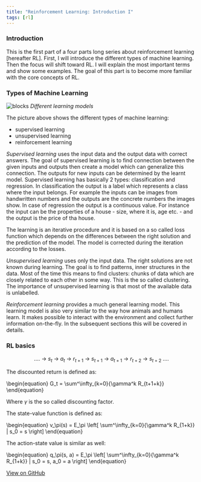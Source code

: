 ```yaml
---
title: "Reinforcement Learning: Introduction I"
tags: [rl]
---
```


### Introduction
This is the first part of a four parts long series about reinforcement learning [hereafter RL]. First, I will introduce the different types of machine learning. Then the focus will shift toward RL. I will explain the most important terms and show some examples. The goal of this part is to become more familiar with the core concepts of RL.

### Types of Machine Learning

![blocks](/ai/images/blocks.png "Learning models")
*Different learning models*

The picture above shows the different types of machine learning:

* supervised learning
* unsupervised learning
* reinforcement learning

*Supervised learning* uses the input data and the output data with correct answers. The goal of supervised learning is to find connection between the given inputs and outputs then create a model which can generalize this connection. The outputs for new inputs can be determined by the learnt model. Supervised learning has basically 2 types: classification and regression. In classification the output is a label which represents a class where the input belongs. For example the inputs can be images from handwritten numbers and the outputs are the concrete numbers the images show. In case of regression the output is a continuous value. For instance the input can be the properties of a house - size, where it is, age etc. - and the output is the price of tha house.

The learning is an iterative procedure and it is based on a so called loss function which depends on the differences between the right solution and the prediction of the model. The model is corrected during the iteration according to the losses.

*Unsupervised learning* uses only the input data. The right solutions are not known during learning. The goal is to find patterns, inner structures in the data. Most of the time this means to find clusters: chunks of data which are closely related to each other in some way. This is the so called clustering. The importance of unsupervised learning is that most of the available data is unlabelled. 

*Reinforcement learning* provides a much general learning model. This learning model is also very similar to the way how animals and humans learn. It makes possible to interact with the environment and collect further information on-the-fly. In the subsequent sections this will be covered in details.

### RL basics


$$
....\ \rightarrow\ s_t\ \rightarrow\ a_t\ \rightarrow\ r_{t+1}\ \rightarrow\ s_{t+1}\ \rightarrow\ a_{t+1}\ \rightarrow\ r_{t+2}\ \rightarrow\ s_{t+2}\ ....
$$

The discounted return is defined as:

\begin{equation}
   G_t = \sum^\infty_{k=0}{\gamma^k R_{t+1+k}}
\end{equation}

Where $\gamma$ is the so called discounting factor. 

The state-value function is defined as:

\begin{equation}
   v_\pi(s) = E_\pi \left\[ \sum^\infty_{k=0}{\gamma^k R_{1+k}} | s_0 = s \right\]
\end{equation}

The action-state value is similar as well:

\begin{equation}
   q_\pi(s, a) = E_\pi \left\[ \sum^\infty_{k=0}{\gamma^k R_{1+k}} | s_0 = s, a_0 = a \right\]
\end{equation}


<a href="https://github.com/adamtiger/ai/tree/code" target="_blank" class="btn btn-success"><i class="fa fa-github fa-lg"></i> View on GitHub</a>




